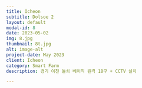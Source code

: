 ```yaml
---
title: Icheon
subtitle: Dolsoe 2
layout: default
modal-id: 8
date: 2023-05-02
img: 8.jpg
thumbnail: 8t.jpg
alt: image-alt
project-date: May 2023
client: Icheon
category: Smart Farm
description: 경기 이천 돌쇠 베이직 원격 18구 + CCTV 설치

---
```

